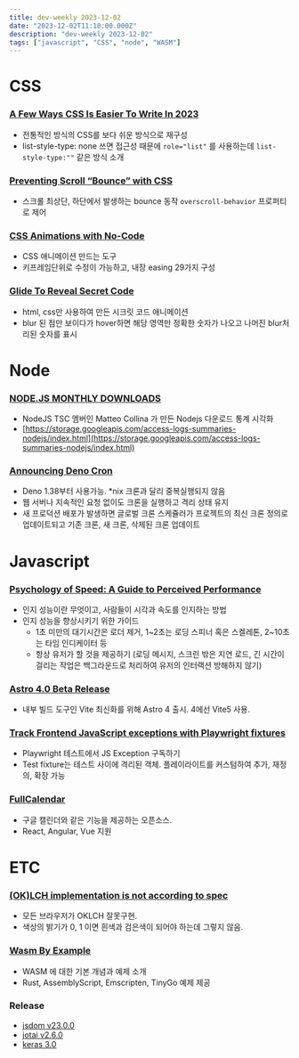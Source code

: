 ```yaml
---
title: dev-weekly 2023-12-02
date: "2023-12-02T11:10:00.000Z"
description: "dev-weekly 2023-12-02"
tags: ["javascript", "CSS", "node", "WASM"]
---
```

# CSS

### **[A Few Ways CSS Is Easier To Write In 2023](https://www.smashingmagazine.com/2023/11/few-ways-css-easier-write-2023/)**

- 전통적인 방식의 CSS를 보다 쉬운 방식으로 재구성
- list-style-type: none 쓰면 접근성 때문에 `role="list"` 를 사용하는데 `list-style-type:""` 같은 방식 소개

### **[Preventing Scroll “Bounce” with CSS](https://css-irl.info/preventing-overscroll-bounce-with-css/)**

- 스크롤 최상단, 하단에서 발생하는 bounce 동작 `overscroll-behavior` 프로퍼티로 제어

### **[CSS Animations with No-Code](https://cssanimotion.pages.dev/)**

- CSS 애니메이션 만드는 도구
- 키프레임단위로 수정이 가능하고, 내장 easing 29가지 구성

### **[Glide To Reveal Secret Code](https://codepen.io/jh3y/pen/JjxPKXz)**

- html, css만 사용하여 만든 시크릿 코드 애니메이션
- blur 된 점만 보이다가 hover하면 해당 영역만 정확한 숫자가 나오고 나머진 blur처리된 숫자를 표시

# Node

### **[NODE.JS MONTHLY DOWNLOADS](https://nodedownloads.nodeland.dev/)**

- NodeJS TSC 멤버인 Matteo Collina 가 만든 Nodejs 다운로드 통계 시각화
- [https://storage.googleapis.com/access-logs-summaries-nodejs/index.html](https://storage.googleapis.com/access-logs-summaries-nodejs/index.html)

### **[Announcing Deno Cron](https://deno.com/blog/cron)**

- Deno 1.38부터 사용가능. *nix 크론과 달리 중복실행되지 않음
- 웹 서버나 지속적인 요청 없이도 크론을 실행하고 격리 상태 유지
- 새 프로덕션 배포가 발생하면 글로벌 크론 스케쥴러가 프로젝트의 최신 크론 정의로 업데이트되고 기존 크론, 새 크론, 삭제된 크론 업데이트

# Javascript

### **[Psychology of Speed: A Guide to Perceived Performance](https://calibreapp.com/blog/perceived-performance)**

- 인지 성능이란 무엇이고, 사람들이 시각과 속도를 인지하는 방법
- 인지 성능을 향상시키기 위한 가이드
    - 1초 미만의 대기시간은 로더 제거, 1~2초는 로딩 스피너 혹은 스켈레톤, 2~10초는 타임 인디케이터 등
    - 항상 유저가 할 것을 제공하기 (로딩 메시지, 스크린 밖은 지연 로드, 긴 시간이 걸리는 작업은 백그라운드로 처리하여 유저의 인터랙션 방해하지 않기)

### **[Astro 4.0 Beta Release](https://astro.build/blog/astro-4-beta/)**

- 내부 빌드 도구인 Vite 최신화를 위해 Astro 4 출시. 4에선 Vite5 사용.

### **[Track Frontend JavaScript exceptions with Playwright fixtures](https://www.checklyhq.com/blog/track-frontend-javascript-exceptions-with-playwright/)**

- Playwright 테스트에서 JS Exception 구독하기
- Test fixture는 테스트 사이에 격리된 객체. 플레이라이트를 커스텀하여 추가, 재정의, 확장 가능

### **[FullCalendar](https://fullcalendar.io/)**

- 구글 캘린더와 같은 기능을 제공하는 오픈소스.
- React, Angular, Vue 지원

# ETC

### **[(OK)LCH implementation is not according to spec](https://bugzilla.mozilla.org/show_bug.cgi?id=1847421)**

- 모든 브라우저가 OKLCH 잘못구현.
- 색상의 밝기가 0, 1 이면 흰색과 검은색이 되어야 하는데 그렇지 않음.

### **[Wasm By Example](https://wasmbyexample.dev/home.en-us.html)**

- WASM 에 대한 기본 개념과 예제 소개
- Rust, AssemblyScript, Emscripten, TinyGo 예제 제공

### Release

- [jsdom v23.0.0](https://github.com/jsdom/jsdom/releases/tag/23.0.0)
- [jotai v2.6.0](https://github.com/pmndrs/jotai/releases/tag/v2.6.0)
- [keras 3.0](https://keras.io/keras_3/)